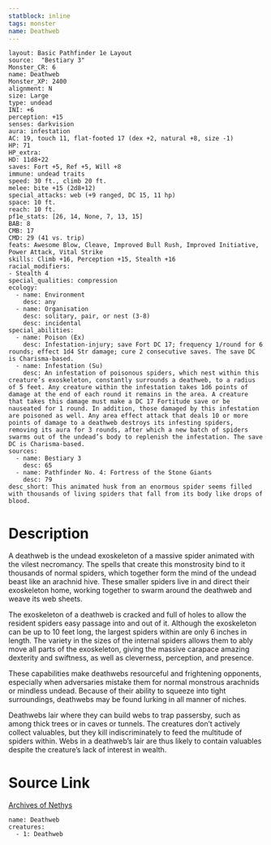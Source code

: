 ```yaml
---
statblock: inline
tags: monster
name: Deathweb
---
```

```statblock
layout: Basic Pathfinder 1e Layout
source:  "Bestiary 3"
Monster_CR: 6
name: Deathweb
Monster_XP: 2400
alignment: N
size: Large
type: undead
INI: +6
perception: +15
senses: darkvision
aura: infestation
AC: 19, touch 11, flat-footed 17 (dex +2, natural +8, size -1)
HP: 71
HP_extra: 
HD: 11d8+22
saves: Fort +5, Ref +5, Will +8
immune: undead traits
speed: 30 ft., climb 20 ft.
melee: bite +15 (2d8+12)
special_attacks: web (+9 ranged, DC 15, 11 hp)
space: 10 ft.
reach: 10 ft.
pf1e_stats: [26, 14, None, 7, 13, 15]
BAB: 8
CMB: 17
CMD: 29 (41 vs. trip)
feats: Awesome Blow, Cleave, Improved Bull Rush, Improved Initiative, Power Attack, Vital Strike
skills: Climb +16, Perception +15, Stealth +16
racial_modifiers:
- Stealth 4
special_qualities: compression
ecology:
  - name: Environment
    desc: any
  - name: Organisation
    desc: solitary, pair, or nest (3-8)
    desc: incidental
special_abilities:
  - name: Poison (Ex)
    desc: Infestation-injury; save Fort DC 17; frequency 1/round for 6 rounds; effect 1d4 Str damage; cure 2 consecutive saves. The save DC is Charisma-based.
  - name: Infestation (Su)
    desc: An infestation of poisonous spiders, which nest within this creature’s exoskeleton, constantly surrounds a deathweb, to a radius of 5 feet. Any creature within the infestation takes 1d6 points of damage at the end of each round it remains in the area. A creature that takes this damage must make a DC 17 Fortitude save or be nauseated for 1 round. In addition, those damaged by this infestation are poisoned as well. Any area effect attack that deals 10 or more points of damage to a deathweb destroys its infesting spiders, removing its aura for 3 rounds, after which a new batch of spiders swarms out of the undead’s body to replenish the infestation. The save DC is Charisma-based.
sources:
  - name: Bestiary 3
    desc: 65
  - name: Pathfinder No. 4: Fortress of the Stone Giants
    desc: 79
desc_short: This animated husk from an enormous spider seems filled with thousands of living spiders that fall from its body like drops of blood.
```
# Description
A deathweb is the undead exoskeleton of a massive spider animated with the vilest necromancy. The spells that create this monstrosity bind to it thousands of normal spiders, which together form the mind of the undead beast like an arachnid hive. These smaller spiders live in and direct their exoskeleton home, working together to swarm around the deathweb and weave its web sheets.

The exoskeleton of a deathweb is cracked and full of holes to allow the resident spiders easy passage into and out of it. Although the exoskeleton can be up to 10 feet long, the largest spiders within are only 6 inches in length. The variety in the sizes of the internal spiders allows them to ably move all parts of the exoskeleton, giving the massive carapace amazing dexterity and swiftness, as well as cleverness, perception, and presence.

These capabilities make deathwebs resourceful and frightening opponents, especially when adversaries mistake them for normal monstrous arachnids or mindless undead. Because of their ability to squeeze into tight surroundings, deathwebs may be found lurking in all manner of niches.

Deathwebs lair where they can build webs to trap passersby, such as among thick trees or in caves or tunnels. The creatures don’t actively collect valuables, but they kill indiscriminately to feed the multitude of spiders within. Webs in a deathweb’s lair are thus likely to contain valuables despite the creature’s lack of interest in wealth.
# Source Link
[Archives of Nethys](https://aonprd.com/MonsterDisplay.aspx?ItemName=Deathweb)
```encounter-table
name: Deathweb
creatures:
  - 1: Deathweb
```
